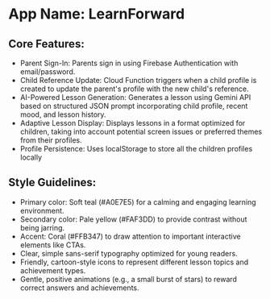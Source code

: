 # **App Name**: LearnForward

## Core Features:

- Parent Sign-In: Parents sign in using Firebase Authentication with email/password.
- Child Reference Update: Cloud Function triggers when a child profile is created to update the parent's profile with the new child's reference.
- AI-Powered Lesson Generation: Generates a lesson using Gemini API based on structured JSON prompt incorporating child profile, recent mood, and lesson history.
- Adaptive Lesson Display: Displays lessons in a format optimized for children, taking into account potential screen issues or preferred themes from their profiles.
- Profile Persistence: Uses localStorage to store all the children profiles locally

## Style Guidelines:

- Primary color: Soft teal (#A0E7E5) for a calming and engaging learning environment.
- Secondary color: Pale yellow (#FAF3DD) to provide contrast without being jarring.
- Accent: Coral (#FFB347) to draw attention to important interactive elements like CTAs.
- Clear, simple sans-serif typography optimized for young readers.
- Friendly, cartoon-style icons to represent different lesson topics and achievement types.
- Gentle, positive animations (e.g., a small burst of stars) to reward correct answers and achievements.